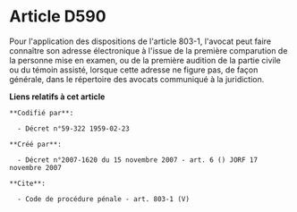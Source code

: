 # Article D590

Pour l'application des dispositions de l'article 803-1, l'avocat peut faire connaître son adresse électronique à l'issue de
la première comparution de la personne mise en examen, ou de la première audition de la partie civile ou du témoin assisté,
lorsque cette adresse ne figure pas, de façon générale, dans le répertoire des avocats communiqué à la juridiction.

**Liens relatifs à cet article**

	**Codifié par**:

	  - Décret n°59-322 1959-02-23

	**Créé par**:

	  - Décret n°2007-1620 du 15 novembre 2007 - art. 6 () JORF 17 novembre 2007

	**Cite**:

	  - Code de procédure pénale - art. 803-1 (V)
